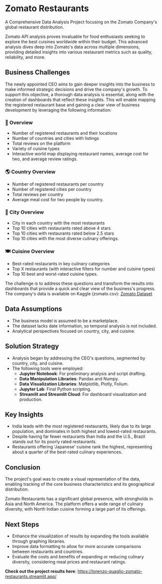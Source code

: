 # Zomato Restaurants
A Comprehensive Data Analysis Project focusing on the Zomato Company's global restaurant distribution.

Zomato API analysis proves invaluable for food enthusiasts seeking to explore the best cuisines worldwide within their budget. This advanced analysis dives deep into Zomato's data across multiple dimensions, providing detailed insights into various restaurant metrics such as quality, reliability, and more.

## Business Challenges
The newly appointed CEO aims to gain deeper insights into the business to make informed strategic decisions and drive the company's growth. To support this objective, a thorough data analysis is essential, along with the creation of dashboards that reflect these insights. This will enable mapping the registered restaurant base and gaining a clear view of business development by leveraging the following information:

### 🔎 Overview
- Number of registered restaurants and their locations
- Number of countries and cities with listings
- Total reviews on the platform
- Variety of cuisine types
- Interactive world map displaying restaurant names, average cost for two, and average review ratings.

### 🌎 Country Overview
- Number of registered restaurants per country
- Number of registered cities per country
- Total reviews per country
- Average meal cost for two people by country.

### 🏪 City Overview
- City in each country with the most restaurants
- Top 10 cities with restaurants rated above 4 stars
- Top 10 cities with restaurants rated below 2.5 stars
- Top 10 cities with the most diverse culinary offerings.

### 🍽️ Cuisine Overview
- Best-rated restaurants in key culinary categories
- Top X restaurants (with interactive filters for number and cuisine types)
- Top 10 best and worst-rated cuisine types.

The challenge is to address these questions and transform the results into dashboards that provide a quick and clear view of the business's progress. The company's data is available on Kaggle (zomato.csv): [Zomato Dataset](https://www.kaggle.com/datasets/akashram/zomato-restaurants-autoupdated-dataset?resource=download&select=zomato.csv)

## Data Assumptions
- The business model is assumed to be a marketplace.
- The dataset lacks date information, so temporal analysis is not included.
- Analytical perspectives focused on country, city, and cuisine.

## Solution Strategy
- Analysis began by addressing the CEO's questions, segmented by country, city, and cuisine.
- The following tools were employed:
  - **Jupyter Notebook**: For preliminary analysis and script drafting.
  - **Data Manipulation Libraries**: Pandas and Numpy.
  - **Data Visualization Libraries**: Matplotlib, Plotly, Folium.
  - **Jupyter Lab**: Final Python scripting.
  - **Streamlit and Streamlit Cloud**: For dashboard visualization and production.

## Key Insights
- India leads with the most registered restaurants, likely due to its large population, and dominates in both highest and lowest-rated restaurants.
- Despite having far fewer restaurants than India and the U.S., Brazil stands out for its poorly rated restaurants.
- Restaurants offering 'Japanese' cuisine rank the highest, representing about a quarter of the best-rated culinary experiences.

## Conclusion
The project's goal was to create a visual representation of the data, enabling tracking of the core business characteristics and its geographical distribution.

Zomato Restaurants has a significant global presence, with strongholds in Asia and North America. The platform offers a wide range of culinary diversity, with North Indian cuisine forming a large part of its offerings.

## Next Steps
- Enhance the visualization of results by expanding the tools available through graphing libraries.
- Improve data formatting to allow for more accurate comparisons between restaurants and countries.
- Evaluate the costs and benefits of expanding or reducing culinary diversity, considering meal prices and restaurant ratings.

**Check out the project results here**: https://lorenzo-quaglio-zomato-restaurants.streamlit.app/
